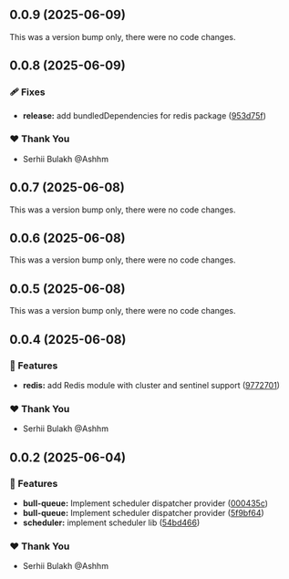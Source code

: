 ## 0.0.9 (2025-06-09)

This was a version bump only, there were no code changes.

## 0.0.8 (2025-06-09)

### 🩹 Fixes

- **release:** add bundledDependencies for redis package ([953d75f](https://github.com/Ashhm/watashino/commit/953d75f))

### ❤️ Thank You

- Serhii Bulakh @Ashhm

## 0.0.7 (2025-06-08)

This was a version bump only, there were no code changes.

## 0.0.6 (2025-06-08)

This was a version bump only, there were no code changes.

## 0.0.5 (2025-06-08)

This was a version bump only, there were no code changes.

## 0.0.4 (2025-06-08)

### 🚀 Features

- **redis:** add Redis module with cluster and sentinel support ([9772701](https://github.com/Ashhm/watashino/commit/9772701))

### ❤️ Thank You

- Serhii Bulakh @Ashhm

## 0.0.2 (2025-06-04)

### 🚀 Features

- **bull-queue:** Implement scheduler dispatcher provider ([000435c](https://github.com/Ashhm/watashino/commit/000435c))
- **bull-queue:** Implement scheduler dispatcher provider ([5f9bf64](https://github.com/Ashhm/watashino/commit/5f9bf64))
- **scheduler:** implement scheduler lib ([54bd466](https://github.com/Ashhm/watashino/commit/54bd466))

### ❤️ Thank You

- Serhii Bulakh @Ashhm
